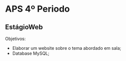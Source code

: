 # APS 4º Periodo
## EstágioWeb
Objetivos:
  - Elaborar um website sobre o tema abordado em sala;
  - Database MySQL;
